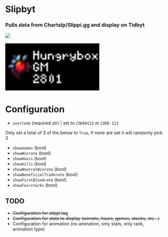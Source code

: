 # Slipbyt

### Pulls data from Chartslp/Slippi.gg and display on Tidbyt

![](./img.jpg)


<img src="./main.webp" width="300"/>

# Configuration
* `userCode` (required str) | set to `CODE#123` or `CODE-123`

Only set a total of 3 of the below to `True`, if none are set it will randomly pick 3


* `showGames` (bool)
* `showWinrate` (bool)
* `showHours` (bool)
* `showKills` (bool)
* `showNeutralWinrate` (bool)
* `showBeneficialTraderate` (bool)
* `showFirstBloodrate` (bool)
* `showFourstocks` (bool)


## TODO 

- ~~Configuration for slippi tag~~
- ~~Configuration for stats to display (winrate, hours, games, stocks, etc...)~~
- Configuration for animation (no animation, only stats, only rank, animation type)